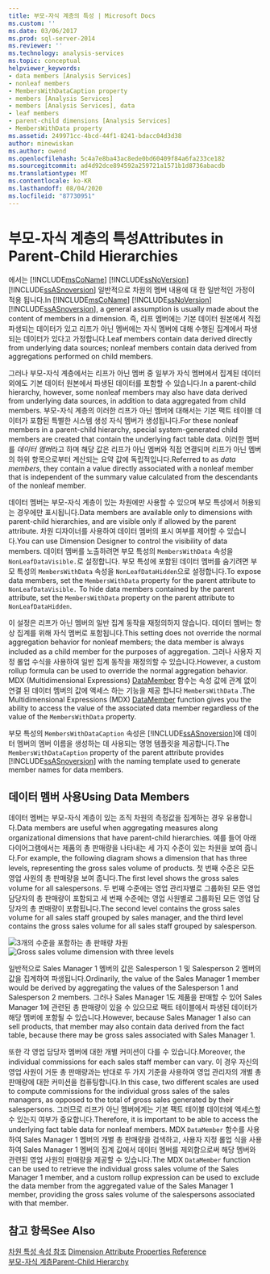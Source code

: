 ```yaml
---
title: 부모-자식 계층의 특성 | Microsoft Docs
ms.custom: ''
ms.date: 03/06/2017
ms.prod: sql-server-2014
ms.reviewer: ''
ms.technology: analysis-services
ms.topic: conceptual
helpviewer_keywords:
- data members [Analysis Services]
- nonleaf members
- MembersWithDataCaption property
- members [Analysis Services]
- members [Analysis Services], data
- leaf members
- parent-child dimensions [Analysis Services]
- MembersWithData property
ms.assetid: 249971cc-4bcd-44f1-8241-bdacc04d3d38
author: minewiskan
ms.author: owend
ms.openlocfilehash: 5c4a7e8ba43ac8ede0bd60409f84a6fa233ce182
ms.sourcegitcommit: ad4d92dce894592a259721a1571b1d8736abacdb
ms.translationtype: MT
ms.contentlocale: ko-KR
ms.lasthandoff: 08/04/2020
ms.locfileid: "87730951"
---
```

# <a name="attributes-in-parent-child-hierarchies"></a><span data-ttu-id="e1cdf-102">부모-자식 계층의 특성</span><span class="sxs-lookup"><span data-stu-id="e1cdf-102">Attributes in Parent-Child Hierarchies</span></span>
  <span data-ttu-id="e1cdf-103">에서는 [!INCLUDE[msCoName](../../includes/msconame-md.md)] [!INCLUDE[ssNoVersion](../../includes/ssnoversion-md.md)] [!INCLUDE[ssASnoversion](../../../includes/ssasnoversion-md.md)] 일반적으로 차원의 멤버 내용에 대 한 일반적인 가정이 적용 됩니다.</span><span class="sxs-lookup"><span data-stu-id="e1cdf-103">In [!INCLUDE[msCoName](../../includes/msconame-md.md)] [!INCLUDE[ssNoVersion](../../includes/ssnoversion-md.md)] [!INCLUDE[ssASnoversion](../../../includes/ssasnoversion-md.md)], a general assumption is usually made about the content of members in a dimension.</span></span> <span data-ttu-id="e1cdf-104">즉, 리프 멤버에는 기본 데이터 원본에서 직접 파생되는 데이터가 있고 리프가 아닌 멤버에는 자식 멤버에 대해 수행된 집계에서 파생되는 데이터가 있다고 가정합니다.</span><span class="sxs-lookup"><span data-stu-id="e1cdf-104">Leaf members contain data derived directly from underlying data sources; nonleaf members contain data derived from aggregations performed on child members.</span></span>  
  
 <span data-ttu-id="e1cdf-105">그러나 부모-자식 계층에서는 리프가 아닌 멤버 중 일부가 자식 멤버에서 집계된 데이터 외에도 기본 데이터 원본에서 파생된 데이터를 포함할 수 있습니다.</span><span class="sxs-lookup"><span data-stu-id="e1cdf-105">In a parent-child hierarchy, however, some nonleaf members may also have data derived from underlying data sources, in addition to data aggregated from child members.</span></span> <span data-ttu-id="e1cdf-106">부모-자식 계층의 이러한 리프가 아닌 멤버에 대해서는 기본 팩트 테이블 데이터가 포함된 특별한 시스템 생성 자식 멤버가 생성됩니다.</span><span class="sxs-lookup"><span data-stu-id="e1cdf-106">For these nonleaf members in a parent-child hierarchy, special system-generated child members are created that contain the underlying fact table data.</span></span> <span data-ttu-id="e1cdf-107">이러한 멤버를 *데이터 멤버*라고 하며 해당 값은 리프가 아닌 멤버와 직접 연결되며 리프가 아닌 멤버의 하위 항목으로부터 계산되는 요약 값에 독립적입니다.</span><span class="sxs-lookup"><span data-stu-id="e1cdf-107">Referred to as *data members*, they contain a value directly associated with a nonleaf member that is independent of the summary value calculated from the descendants of the nonleaf member.</span></span>  
  
 <span data-ttu-id="e1cdf-108">데이터 멤버는 부모-자식 계층이 있는 차원에만 사용할 수 있으며 부모 특성에서 허용되는 경우에만 표시됩니다.</span><span class="sxs-lookup"><span data-stu-id="e1cdf-108">Data members are available only to dimensions with parent-child hierarchies, and are visible only if allowed by the parent attribute.</span></span> <span data-ttu-id="e1cdf-109">차원 디자이너를 사용하여 데이터 멤버의 표시 여부를 제어할 수 있습니다.</span><span class="sxs-lookup"><span data-stu-id="e1cdf-109">You can use Dimension Designer to control the visibility of data members.</span></span> <span data-ttu-id="e1cdf-110">데이터 멤버를 노출하려면 부모 특성의 `MembersWithData` 속성을 `NonLeafDataVisible.`로 설정합니다. 부모 특성에 포함된 데이터 멤버를 숨기려면 부모 특성의 `MembersWithData` 속성을 `NonLeafDataHidden`으로 설정합니다.</span><span class="sxs-lookup"><span data-stu-id="e1cdf-110">To expose data members, set the `MembersWithData` property for the parent attribute to `NonLeafDataVisible.` To hide data members contained by the parent attribute, set the `MembersWithData` property on the parent attribute to `NonLeafDataHidden`.</span></span>  
  
 <span data-ttu-id="e1cdf-111">이 설정은 리프가 아닌 멤버의 일반 집계 동작을 재정의하지 않습니다. 데이터 멤버는 항상 집계를 위해 자식 멤버로 포함됩니다.</span><span class="sxs-lookup"><span data-stu-id="e1cdf-111">This setting does not override the normal aggregation behavior for nonleaf members; the data member is always included as a child member for the purposes of aggregation.</span></span> <span data-ttu-id="e1cdf-112">그러나 사용자 지정 롤업 수식을 사용하여 일반 집계 동작을 재정의할 수 있습니다.</span><span class="sxs-lookup"><span data-stu-id="e1cdf-112">However, a custom rollup formula can be used to override the normal aggregation behavior.</span></span> <span data-ttu-id="e1cdf-113">MDX (Multidimensional Expressions) [DataMember](/sql/mdx/datamember-mdx) 함수는 속성 값에 관계 없이 연결 된 데이터 멤버의 값에 액세스 하는 기능을 제공 합니다 `MembersWithData` .</span><span class="sxs-lookup"><span data-stu-id="e1cdf-113">The Multidimensional Expressions (MDX) [DataMember](/sql/mdx/datamember-mdx) function gives you the ability to access the value of the associated data member regardless of the value of the `MembersWithData` property.</span></span>  
  
 <span data-ttu-id="e1cdf-114">부모 특성의 `MembersWithDataCaption` 속성은 [!INCLUDE[ssASnoversion](../../../includes/ssasnoversion-md.md)]에 데이터 멤버의 멤버 이름을 생성하는 데 사용되는 명명 템플릿을 제공합니다.</span><span class="sxs-lookup"><span data-stu-id="e1cdf-114">The `MembersWithDataCaption` property of the parent attribute provides [!INCLUDE[ssASnoversion](../../../includes/ssasnoversion-md.md)] with the naming template used to generate member names for data members.</span></span>  
  
## <a name="using-data-members"></a><span data-ttu-id="e1cdf-115">데이터 멤버 사용</span><span class="sxs-lookup"><span data-stu-id="e1cdf-115">Using Data Members</span></span>  
 <span data-ttu-id="e1cdf-116">데이터 멤버는 부모-자식 계층이 있는 조직 차원의 측정값을 집계하는 경우 유용합니다.</span><span class="sxs-lookup"><span data-stu-id="e1cdf-116">Data members are useful when aggregating measures along organizational dimensions that have parent-child hierarchies.</span></span> <span data-ttu-id="e1cdf-117">예를 들어 아래 다이어그램에서는 제품의 총 판매량을 나타내는 세 가지 수준이 있는 차원을 보여 줍니다.</span><span class="sxs-lookup"><span data-stu-id="e1cdf-117">For example, the following diagram shows a dimension that has three levels, representing the gross sales volume of products.</span></span> <span data-ttu-id="e1cdf-118">첫 번째 수준은 모든 영업 사원의 총 판매량을 보여 줍니다.</span><span class="sxs-lookup"><span data-stu-id="e1cdf-118">The first level shows the gross sales volume for all salespersons.</span></span> <span data-ttu-id="e1cdf-119">두 번째 수준에는 영업 관리자별로 그룹화된 모든 영업 담당자의 총 판매량이 포함되고 세 번째 수준에는 영업 사원별로 그룹화된 모든 영업 담당자의 총 판매량이 포함됩니다.</span><span class="sxs-lookup"><span data-stu-id="e1cdf-119">The second level contains the gross sales volume for all sales staff grouped by sales manager, and the third level contains the gross sales volume for all sales staff grouped by salesperson.</span></span>  
  
 <span data-ttu-id="e1cdf-120">![3개의 수준을 포함하는 총 판매량 차원](../media/agdatamember1.gif "3개의 수준을 포함하는 총 판매량 차원")</span><span class="sxs-lookup"><span data-stu-id="e1cdf-120">![Gross sales volume dimension with three levels](../media/agdatamember1.gif "Gross sales volume dimension with three levels")</span></span>  
  
 <span data-ttu-id="e1cdf-121">일반적으로 Sales Manager 1 멤버의 값은 Salesperson 1 및 Salesperson 2 멤버의 값을 집계하여 파생됩니다.</span><span class="sxs-lookup"><span data-stu-id="e1cdf-121">Ordinarily, the value of the Sales Manager 1 member would be derived by aggregating the values of the Salesperson 1 and Salesperson 2 members.</span></span> <span data-ttu-id="e1cdf-122">그러나 Sales Manager 1도 제품을 판매할 수 있어 Sales Manager 1에 관련된 총 판매량이 있을 수 있으므로 팩트 테이블에서 파생된 데이터가 해당 멤버에 포함될 수 있습니다.</span><span class="sxs-lookup"><span data-stu-id="e1cdf-122">However, because Sales Manager 1 also can sell products, that member may also contain data derived from the fact table, because there may be gross sales associated with Sales Manager 1.</span></span>  
  
 <span data-ttu-id="e1cdf-123">또한 각 영업 담당자 멤버에 대한 개별 커미션이 다를 수 있습니다.</span><span class="sxs-lookup"><span data-stu-id="e1cdf-123">Moreover, the individual commissions for each sales staff member can vary.</span></span> <span data-ttu-id="e1cdf-124">이 경우 자신의 영업 사원이 거둔 총 판매량과는 반대로 두 가지 기준을 사용하여 영업 관리자의 개별 총 판매량에 대한 커미션을 컴퓨팅합니다.</span><span class="sxs-lookup"><span data-stu-id="e1cdf-124">In this case, two different scales are used to compute commissions for the individual gross sales of the sales managers, as opposed to the total of gross sales generated by their salespersons.</span></span> <span data-ttu-id="e1cdf-125">그러므로 리프가 아닌 멤버에게는 기본 팩트 테이블 데이터에 액세스할 수 있는지 여부가 중요합니다.</span><span class="sxs-lookup"><span data-stu-id="e1cdf-125">Therefore, it is important to be able to access the underlying fact table data for nonleaf members.</span></span> <span data-ttu-id="e1cdf-126">MDX `DataMember` 함수를 사용하여 Sales Manager 1 멤버의 개별 총 판매량을 검색하고, 사용자 지정 롤업 식을 사용하여 Sales Manager 1 멤버의 집계 값에서 데이터 멤버를 제외함으로써 해당 멤버와 관련된 영업 사원의 판매량을 제공할 수 있습니다.</span><span class="sxs-lookup"><span data-stu-id="e1cdf-126">The MDX `DataMember` function can be used to retrieve the individual gross sales volume of the Sales Manager 1 member, and a custom rollup expression can be used to exclude the data member from the aggregated value of the Sales Manager 1 member, providing the gross sales volume of the salespersons associated with that member.</span></span>  
  
## <a name="see-also"></a><span data-ttu-id="e1cdf-127">참고 항목</span><span class="sxs-lookup"><span data-stu-id="e1cdf-127">See Also</span></span>  
 <span data-ttu-id="e1cdf-128">[차원 특성 속성 참조](dimension-attribute-properties-reference.md) </span><span class="sxs-lookup"><span data-stu-id="e1cdf-128">[Dimension Attribute Properties Reference](dimension-attribute-properties-reference.md) </span></span>  
 [<span data-ttu-id="e1cdf-129">부모-자식 계층</span><span class="sxs-lookup"><span data-stu-id="e1cdf-129">Parent-Child Hierarchy</span></span>](parent-child-dimension.md)  
  
  
